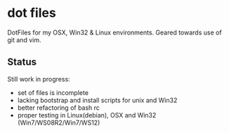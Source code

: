 dot files
=========

DotFiles for my OSX, Win32 & Linux environments. Geared towards use of git and vim.


Status
------

Still work in progress:
* set of files is incomplete
* lacking bootstrap and install scripts for unix and Win32
* better refactoring of bash rc
* proper testing in Linux(debian), OSX and Win32 (Win7/WS08R2/Win7/WS12)
